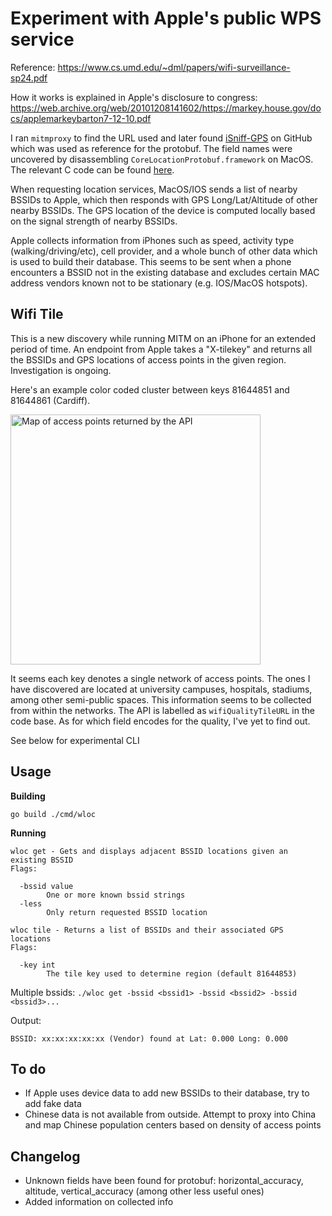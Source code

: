 # Experiment with Apple's public WPS service
Reference: https://www.cs.umd.edu/~dml/papers/wifi-surveillance-sp24.pdf

How it works is explained in Apple's disclosure to congress: https://web.archive.org/web/20101208141602/https://markey.house.gov/docs/applemarkeybarton7-12-10.pdf

I ran `mitmproxy` to find the URL used and later found [iSniff-GPS](https://github.com/hubert3/iSniff-GPS) on GitHub which was used as reference for the protobuf. The field names were uncovered by disassembling `CoreLocationProtobuf.framework` on MacOS. The relevant C code can be found [here](./CoreLocationProtobuf.c).

When requesting location services, MacOS/IOS sends a list of nearby BSSIDs to Apple, which then responds with GPS Long/Lat/Altitude of other nearby BSSIDs. The GPS location of the device is computed locally based on the signal strength of nearby BSSIDs.

Apple collects information from iPhones such as speed, activity type (walking/driving/etc), cell provider, and a whole bunch of other data which is used to build their database. This seems to be sent when a phone encounters a BSSID not in the existing database and excludes certain MAC address vendors known not to be stationary (e.g. IOS/MacOS hotspots).

## Wifi Tile

This is a new discovery while running MITM on an iPhone for an extended period of time. An endpoint from Apple takes a "X-tilekey" and returns all the BSSIDs and GPS locations of access points in the given region. Investigation is ongoing. 

Here's an example color coded cluster between keys 81644851 and 81644861 (Cardiff).

<img alt="Map of access points returned by the API" src="https://github.com/acheong08/apple-corelocation-experiments/assets/36258159/a7e3f898-b632-4d0d-a277-bb36281cf578" width=400>

It seems each key denotes a single network of access points. The ones I have discovered are located at university campuses, hospitals, stadiums, among other semi-public spaces. This information seems to be collected from within the networks. The API is labelled as `wifiQualityTileURL` in the code base. As for which field encodes for the quality, I've yet to find out.


See below for experimental CLI

## Usage

**Building**

`go build ./cmd/wloc`

**Running**
```
wloc get - Gets and displays adjacent BSSID locations given an existing BSSID
Flags:

  -bssid value
    	One or more known bssid strings
  -less
    	Only return requested BSSID location

wloc tile - Returns a list of BSSIDs and their associated GPS locations
Flags:

  -key int
    	The tile key used to determine region (default 81644853)
```

Multiple bssids:
`./wloc get -bssid <bssid1> -bssid <bssid2> -bssid <bssid3>...`

Output:
```
BSSID: xx:xx:xx:xx:xx (Vendor) found at Lat: 0.000 Long: 0.000
```

## To do
- If Apple uses device data to add new BSSIDs to their database, try to add fake data
- Chinese data is not available from outside. Attempt to proxy into China and map Chinese population centers based on density of access points

## Changelog
- Unknown fields have been found for protobuf: horizontal_accuracy, altitude, vertical_accuracy (among other less useful ones)
- Added information on collected info
